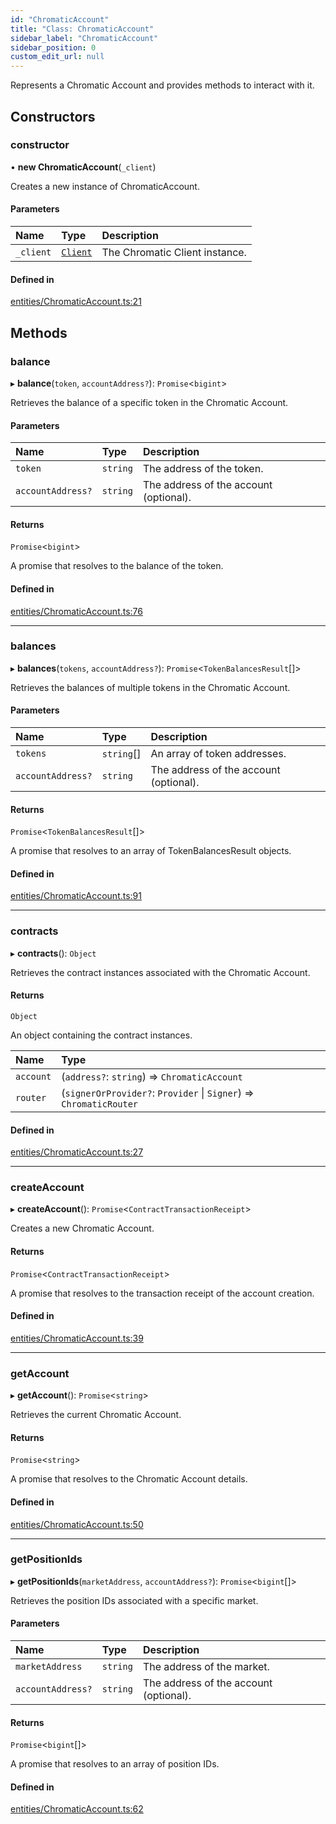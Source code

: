 ```yaml
---
id: "ChromaticAccount"
title: "Class: ChromaticAccount"
sidebar_label: "ChromaticAccount"
sidebar_position: 0
custom_edit_url: null
---
```


Represents a Chromatic Account and provides methods to interact with it.

## Constructors

### constructor

• **new ChromaticAccount**(`_client`)

Creates a new instance of ChromaticAccount.

#### Parameters

| Name | Type | Description |
| :------ | :------ | :------ |
| `_client` | [`Client`](Client.md) | The Chromatic Client instance. |

#### Defined in

[entities/ChromaticAccount.ts:21](https://github.com/chromatic-protocol/sdk/blob/ad0acb1/packages/sdk-ethers-v6/src/entities/ChromaticAccount.ts#L21)

## Methods

### balance

▸ **balance**(`token`, `accountAddress?`): `Promise`<`bigint`\>

Retrieves the balance of a specific token in the Chromatic Account.

#### Parameters

| Name | Type | Description |
| :------ | :------ | :------ |
| `token` | `string` | The address of the token. |
| `accountAddress?` | `string` | The address of the account (optional). |

#### Returns

`Promise`<`bigint`\>

A promise that resolves to the balance of the token.

#### Defined in

[entities/ChromaticAccount.ts:76](https://github.com/chromatic-protocol/sdk/blob/ad0acb1/packages/sdk-ethers-v6/src/entities/ChromaticAccount.ts#L76)

___

### balances

▸ **balances**(`tokens`, `accountAddress?`): `Promise`<`TokenBalancesResult`[]\>

Retrieves the balances of multiple tokens in the Chromatic Account.

#### Parameters

| Name | Type | Description |
| :------ | :------ | :------ |
| `tokens` | `string`[] | An array of token addresses. |
| `accountAddress?` | `string` | The address of the account (optional). |

#### Returns

`Promise`<`TokenBalancesResult`[]\>

A promise that resolves to an array of TokenBalancesResult objects.

#### Defined in

[entities/ChromaticAccount.ts:91](https://github.com/chromatic-protocol/sdk/blob/ad0acb1/packages/sdk-ethers-v6/src/entities/ChromaticAccount.ts#L91)

___

### contracts

▸ **contracts**(): `Object`

Retrieves the contract instances associated with the Chromatic Account.

#### Returns

`Object`

An object containing the contract instances.

| Name | Type |
| :------ | :------ |
| `account` | (`address?`: `string`) => `ChromaticAccount` |
| `router` | (`signerOrProvider?`: `Provider` \| `Signer`) => `ChromaticRouter` |

#### Defined in

[entities/ChromaticAccount.ts:27](https://github.com/chromatic-protocol/sdk/blob/ad0acb1/packages/sdk-ethers-v6/src/entities/ChromaticAccount.ts#L27)

___

### createAccount

▸ **createAccount**(): `Promise`<`ContractTransactionReceipt`\>

Creates a new Chromatic Account.

#### Returns

`Promise`<`ContractTransactionReceipt`\>

A promise that resolves to the transaction receipt of the account creation.

#### Defined in

[entities/ChromaticAccount.ts:39](https://github.com/chromatic-protocol/sdk/blob/ad0acb1/packages/sdk-ethers-v6/src/entities/ChromaticAccount.ts#L39)

___

### getAccount

▸ **getAccount**(): `Promise`<`string`\>

Retrieves the current Chromatic Account.

#### Returns

`Promise`<`string`\>

A promise that resolves to the Chromatic Account details.

#### Defined in

[entities/ChromaticAccount.ts:50](https://github.com/chromatic-protocol/sdk/blob/ad0acb1/packages/sdk-ethers-v6/src/entities/ChromaticAccount.ts#L50)

___

### getPositionIds

▸ **getPositionIds**(`marketAddress`, `accountAddress?`): `Promise`<`bigint`[]\>

Retrieves the position IDs associated with a specific market.

#### Parameters

| Name | Type | Description |
| :------ | :------ | :------ |
| `marketAddress` | `string` | The address of the market. |
| `accountAddress?` | `string` | The address of the account (optional). |

#### Returns

`Promise`<`bigint`[]\>

A promise that resolves to an array of position IDs.

#### Defined in

[entities/ChromaticAccount.ts:62](https://github.com/chromatic-protocol/sdk/blob/ad0acb1/packages/sdk-ethers-v6/src/entities/ChromaticAccount.ts#L62)
